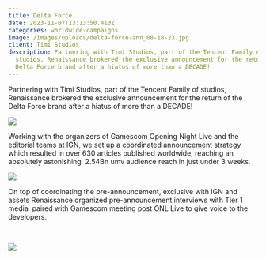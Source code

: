 ```yaml
---
title: Delta Force
date: 2023-11-07T13:13:50.413Z
categories: worldwide-campaigns
image: /images/uploads/delta-force-ann_08-18-23.jpg
client: Timi Studios
description: Partnering with Timi Studios, part of the Tencent Family of
  studios, Renaissance brokered the exclusive announcement for the return of the
  Delta Force brand after a hiatus of more than a DECADE!​
---
```

<!--StartFragment-->

Partnering with Timi Studios, part of the Tencent Family of studios, Renaissance brokered the exclusive announcement for the return of the Delta Force brand after a hiatus of more than a DECADE!​

![](/images/uploads/df-web1.png)



​Working with the organizers of Gamescom Opening Night Live and the editorial teams at IGN, we set up a coordinated announcement strategy which resulted in over 630 articles published worldwide, reaching an absolutely astonishing  2.54Bn umv audience reach in just under 3 weeks. ​

![](/images/uploads/df-web3.png)



On top of coordinating the pre-announcement, exclusive with IGN and assets Renaissance organized pre-announcement interviews with Tier 1 media  paired with Gamescom meeting post ONL Live to give voice to the developers.

​

![](/images/uploads/df-web4.png)

<!--EndFragment-->